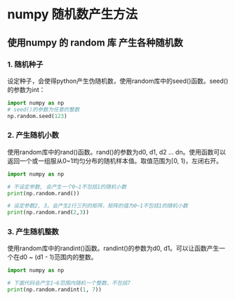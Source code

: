 # numpy 随机数产生方法

## 使用numpy 的 random 库 产生各种随机数

### 1. 随机种子

设定种子，会使得python产生伪随机数，使用random库中的seed()函数。seed()的参数为int：

```python
import numpy as np
# seed()的参数为任意的整数
np.random.seed(123)
```

### 2. 产生随机小数

使用random库中的rand()函数。rand()的参数为d0, d1, d2 ... dn。使用函数可以返回一个或一组服从0~1均匀分布的随机样本值。取值范围为[0, 1)，左闭右开。

```Python
import numpy as np

# 不设定参数, 会产生一个0~1不包括1的随机小数
print(np.random.rand())

# 设定参数2, 3。会产生2行三列的矩阵，矩阵的值为0~1不包括1的随机小数
print(np.random.rand(2,3))
```

### 3. 产生随机整数

使用random库中的randint()函数。randint()的参数为d0, d1。可以让函数产生一个在d0 ~ (d1 - 1)范围内的整数。

```Python
import numpy as np

# 下面代码会产生1~6范围内随机一个整数，不包括7
print(np.random.randint(1, 7))
```



